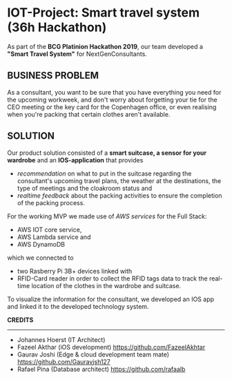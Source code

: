 # IOT-Project: Smart travel system (36h Hackathon)

As part of the **BCG Platinion Hackathon 2019**, our team developed a **"Smart Travel System"** for NextGenConsultants.



**BUSINESS PROBLEM**
--------

As a consultant, you want to be sure that you have everything you need for the upcoming workweek, and don't worry about forgetting your tie for the CEO meeting or the key card for the Copenhagen office, or even realising when you're packing that certain clothes aren't available. 



**SOLUTION**
--------

Our product solution consisted of a **smart suitcase, a sensor for your wardrobe** and an **IOS-application** that provides  
* *recommendation* on what to put in the suitcase regarding the consultant's upcoming travel plans, the weather at the destinations, the type of meetings and the cloakroom status and 
* *realtime feedback* about the packing activities to ensure the completion of the packing process. 

For the working MVP we made use of *AWS services* for the Full Stack: 
* AWS IOT core service, 
* AWS Lambda service and 
* AWS DynamoDB 

which we connected to 
* two Rasberry Pi 3B+ devices linked with 
* RFID-Card reader
in order to collect the RFID tags data to track the real-time location of the clothes in the wardrobe and suitcase. 

To visualize the information for the consultant, we developed an IOS app and linked it to the developed technology system.



**CREDITS** 
_______________________________

* Johannes Hoerst (IT Architect)
* Fazeel Akthar (iOS development) https://github.com/FazeelAkhtar
* Gaurav Joshi (Edge & cloud development team mate) https://github.com/Gauravjsh127
* Rafael Pina (Database architect) https://github.com/rafaalb
